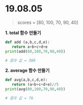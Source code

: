 # 19.08.05

> scores = [80, 100, 70, 90, 40]

**1. total 함수 만들기**
```python
def add (a,b,c,d,e):
   return a+b+c+d+e
print(add(80,100,70,90,40))

# 결과 값 = 380
```

**2. average 함수 만들기**
```python
def avg(a,b,c,d,e):
   return (a+b+c+d+e)//5
print(avg(80,100,70,90,40))

# 결과 값 = 76
```

